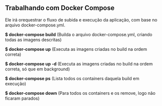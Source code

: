 ## Trabalhando com Docker Compose

Ele irá orequestrar o fluxo de subida e execução da aplicação, com base no arquivo docker-compose.yml.

**\$ docker-compose build**
(Builda o arquivo docker-compose.yml, criando todas as imagens descritas)

**\$ docker-compose up**
(Executa as imagens criadas no build na ordem correta)

**\$ docker-compose up -d**
(Executa as imagens criadas no build na ordem correta, só que em background)

**\$ docker-compose ps**
(Lista todos os containers daquela build em execução)

**\$ docker-compose down**
(Para todos os containers e os remove, logo não ficaram parados)

